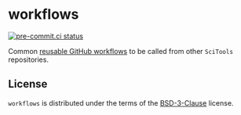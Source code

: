# workflows 
[![pre-commit.ci status](https://results.pre-commit.ci/badge/github/SciTools/workflows/main.svg)](https://results.pre-commit.ci/latest/github/SciTools/workflows/main)

Common [reusable GitHub workflows](https://docs.github.com/en/actions/using-workflows/reusing-workflows) to be called from other `SciTools` repositories.

## License

`workflows` is distributed under the terms of the [BSD-3-Clause](https://spdx.org/licenses/BSD-3-Clause.html) license.
